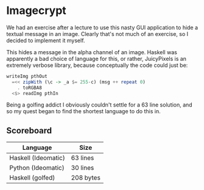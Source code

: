 # Imagecrypt

We had an exercise after a lecture to use this nasty GUI application to hide a textual message in an image. Clearly that's not much of an exercise, so I decided to implement it myself.

This hides a message in the alpha channel of an image. Haskell was apparently a bad choice of language for this, or rather, JuicyPixels is an extremely verbose library, because conceptually the code could just be:

```haskell
writeImg pthOut
  =<< zipWith (\c -> _a $= 255-c) (msg ++ repeat 0)
    . toRGBA8
  <$> readImg pthIn
```

Being a golfing addict I obviously couldn't settle for a 63 line solution, and so my quest began to find the shortest language to do this in.

## Scoreboard

| Language            | Size     |
| ------------------- | -------- |
| Haskell (Ideomatic) | 63 lines |
| Python (Ideomatic)  | 30 lines |
| Haskell (golfed)    | 208 bytes |
